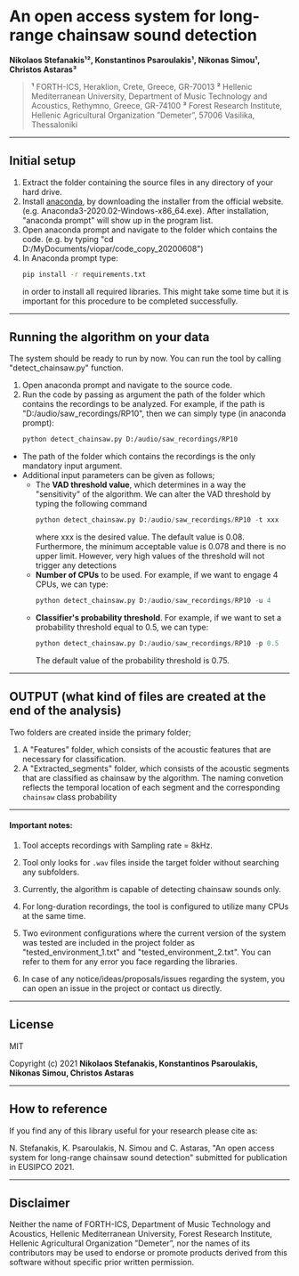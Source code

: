 # An open access system for long-range chainsaw sound detection
 **Nikolaos Stefanakis¹², Konstantinos Psaroulakis¹, Nikonas Simou¹, Christos Astaras³**
> **¹** FORTH-ICS, Heraklion, Crete, Greece, GR-70013
> **²** Hellenic Mediterranean University, Department of Music Technology and Acoustics, Rethymno, Greece, GR-74100
> **³** Forest Research Institute, Hellenic Agricultural Organization ”Demeter”, 57006 Vasilika, Thessaloniki
-----
## Initial setup 
1) Extract the folder containing the source files in any directory of your hard drive.
2) Install [anaconda], by downloading the installer from the official website. (e.g. Anaconda3-2020.02-Windows-x86_64.exe).
After installation, "anaconda prompt" will show up in the program list.
3) Open anaconda prompt and navigate to the folder which contains the code. (e.g. by typing "cd D:/MyDocuments/viopar/code_copy_20200608")
4) In Anaconda prompt type:
    ```sh
    pip install -r requirements.txt
    ```
    in order to install all required libraries.
    This might take some time but it is important for this procedure to be completed 
    successfully.
-----
## Running the algorithm on your data
The system should be ready to run by now. You can run the tool by calling "detect_chainsaw.py" function.
1) Open anaconda prompt and navigate to the source code.
2) Run the code by passing as argument the path of the folder which contains the recordings to be analyzed.
For example, if the path is "D:/audio/saw_recordings/RP10", then we can simply type (in anaconda prompt):
    ```sh
    python detect_chainsaw.py D:/audio/saw_recordings/RP10
    ```
* The path of the folder which contains the recordings is the only mandatory input argument.
* Additional input parameters can be given as follows;
    * The **VAD threshold value**,  which determines in a way the "sensitivity" of the algorithm.  We can alter the VAD threshold by typing the following command
        ```py
        python detect_chainsaw.py D:/audio/saw_recordings/RP10 -t xxx
        ```
        where xxx is the desired value. The default value is 0.08. Furthermore, the minimum acceptable value is 0.078 and there is no upper limit. However, very high values of the threshold will not trigger any detections
    * **Number of CPUs** to be used. For example, if we want to engage 4 CPUs, we can type:
        ```py
        python detect_chainsaw.py D:/audio/saw_recordings/RP10 -u 4
        ```
    * **Classifier's probability threshold**. For example, if we want to set a probability threshold equal to 0.5, we can type:
        ```py
        python detect_chainsaw.py D:/audio/saw_recordings/RP10 -p 0.5
        ```
        The default value of the probability threshold is 0.75.
-----
## OUTPUT (what kind of files are created at the end of the analysis)
Two folders are created inside the primary folder;
1) A "Features" folder, which consists of the acoustic features that are necessary
for classification.
2) A "Extracted_segments" folder, which consists of the acoustic segments that are classified as chainsaw by the algorithm. The naming convetion reflects the temporal location of each segment and the corresponding `chainsaw` class probability

--------

#### Important notes:
1) Tool accepts recordings with Sampling rate = 8kHz.

2) Tool only looks for `.wav` files inside the target folder without searching any subfolders.

3) Currently, the algorithm is capable of detecting chainsaw sounds only.

4) For long-duration recordings, the tool is configured to utilize many CPUs at the same time.

5) Two evironment configurations where the current version of the system was tested are included in the project folder as "tested_environment_1.txt" and "tested_environment_2.txt". You can refer to them for any error you face regarding the libraries.

6) In case of any notice/ideas/proposals/issues regarding the system, you can open an issue in the project or contact us directly.

 [anaconda]: <https://anaconda.org/>

-----

## License
MIT 

Copyright (c) 2021 **Nikolaos Stefanakis, Konstantinos Psaroulakis, Nikonas Simou, Christos Astaras**


-----

## How to reference
If you find any of this library useful for your research please cite as:

N. Stefanakis, K. Psaroulakis, N. Simou and C. Astaras, "An open access system for long-range chainsaw sound detection" submitted for publication in EUSIPCO 2021.

-----

## Disclaimer

Neither the name of FORTH-ICS, Department of Music Technology and Acoustics, Hellenic Mediterranean University, Forest Research Institute, Hellenic Agricultural Organization ”Demeter”, nor the names of its contributors may be used to endorse or promote products derived from this software without specific prior written permission.
